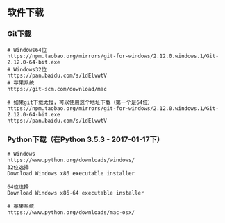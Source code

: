 ## 软件下载
### Git下载

    # Windows64位
    https://npm.taobao.org/mirrors/git-for-windows/2.12.0.windows.1/Git-2.12.0-64-bit.exe
    # Windows32位
    https://pan.baidu.com/s/1dElvwtV
    # 苹果系统
    https://git-scm.com/download/mac

    # 如果git下载太慢，可以使用这个地址下载（第一个是64位）
    https://npm.taobao.org/mirrors/git-for-windows/2.12.0.windows.1/Git-2.12.0-64-bit.exe
    https://pan.baidu.com/s/1dElvwtV

### Python下载（在Python 3.5.3 - 2017-01-17下）

    # Windows
    https://www.python.org/downloads/windows/
    32位选择
    Download Windows x86 executable installer
        
    64位选择
    Download Windows x86-64 executable installer
    
    # 苹果系统
    https://www.python.org/downloads/mac-osx/
